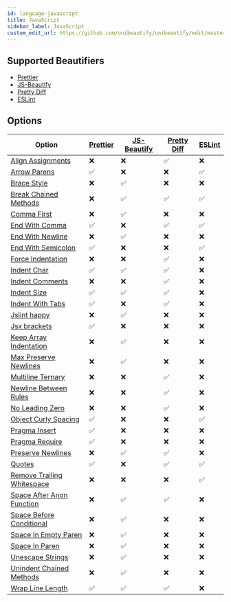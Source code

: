 ```yaml
---
id: language-javascript
title: JavaScript
sidebar_label: JavaScript
custom_edit_url: https://github.com/unibeautify/unibeautify/edit/master/src/languages.json
---
```

## Supported Beautifiers
- [Prettier](/docs/beautifier-prettier.html)
- [JS-Beautify](/docs/beautifier-js-beautify.html)
- [Pretty Diff](/docs/beautifier-pretty-diff.html)
- [ESLint](/docs/beautifier-eslint.html)
## Options
| Option | [Prettier](/docs/beautifier-prettier.html) | [JS-Beautify](/docs/beautifier-js-beautify.html) | [Pretty Diff](/docs/beautifier-pretty-diff.html) | [ESLint](/docs/beautifier-eslint.html) |
| --- | --- | --- | --- | --- |
| [Align Assignments](/docs/option-align-assignments.html) | &#10060; | &#10060; | &#9989; | &#10060; |
| [Arrow Parens](/docs/option-arrow-parens.html) | &#9989; | &#10060; | &#10060; | &#9989; |
| [Brace Style](/docs/option-brace-style.html) | &#10060; | &#9989; | &#10060; | &#10060; |
| [Break Chained Methods](/docs/option-break-chained-methods.html) | &#10060; | &#9989; | &#9989; | &#9989; |
| [Comma First](/docs/option-comma-first.html) | &#10060; | &#9989; | &#10060; | &#10060; |
| [End With Comma](/docs/option-end-with-comma.html) | &#9989; | &#10060; | &#9989; | &#9989; |
| [End With Newline](/docs/option-end-with-newline.html) | &#10060; | &#9989; | &#10060; | &#10060; |
| [End With Semicolon](/docs/option-end-with-semicolon.html) | &#9989; | &#10060; | &#10060; | &#9989; |
| [Force Indentation](/docs/option-force-indentation.html) | &#10060; | &#10060; | &#9989; | &#10060; |
| [Indent Char](/docs/option-indent-char.html) | &#9989; | &#9989; | &#9989; | &#10060; |
| [Indent Comments](/docs/option-indent-comments.html) | &#10060; | &#10060; | &#9989; | &#10060; |
| [Indent Size](/docs/option-indent-size.html) | &#9989; | &#9989; | &#9989; | &#10060; |
| [Indent With Tabs](/docs/option-indent-with-tabs.html) | &#9989; | &#10060; | &#9989; | &#10060; |
| [Jslint happy](/docs/option-jslint-happy.html) | &#10060; | &#9989; | &#10060; | &#10060; |
| [Jsx brackets](/docs/option-jsx-brackets.html) | &#9989; | &#10060; | &#10060; | &#10060; |
| [Keep Array Indentation](/docs/option-keep-array-indentation.html) | &#10060; | &#9989; | &#10060; | &#10060; |
| [Max Preserve Newlines](/docs/option-max-preserve-newlines.html) | &#10060; | &#9989; | &#10060; | &#10060; |
| [Multiline Ternary](/docs/option-multiline-ternary.html) | &#10060; | &#10060; | &#9989; | &#10060; |
| [Newline Between Rules](/docs/option-newline-between-rules.html) | &#10060; | &#10060; | &#9989; | &#10060; |
| [No Leading Zero](/docs/option-no-leading-zero.html) | &#10060; | &#10060; | &#9989; | &#10060; |
| [Object Curly Spacing](/docs/option-object-curly-spacing.html) | &#9989; | &#10060; | &#10060; | &#9989; |
| [Pragma Insert](/docs/option-pragma-insert.html) | &#9989; | &#10060; | &#10060; | &#10060; |
| [Pragma Require](/docs/option-pragma-require.html) | &#9989; | &#10060; | &#10060; | &#10060; |
| [Preserve Newlines](/docs/option-preserve-newlines.html) | &#10060; | &#9989; | &#9989; | &#10060; |
| [Quotes](/docs/option-quotes.html) | &#9989; | &#10060; | &#9989; | &#9989; |
| [Remove Trailing Whitespace](/docs/option-remove-trailing-whitespace.html) | &#10060; | &#10060; | &#10060; | &#9989; |
| [Space After Anon Function](/docs/option-space-after-anon-function.html) | &#10060; | &#9989; | &#9989; | &#10060; |
| [Space Before Conditional](/docs/option-space-before-conditional.html) | &#10060; | &#9989; | &#10060; | &#10060; |
| [Space In Empty Paren](/docs/option-space-in-empty-paren.html) | &#10060; | &#9989; | &#10060; | &#10060; |
| [Space In Paren](/docs/option-space-in-paren.html) | &#10060; | &#9989; | &#10060; | &#10060; |
| [Unescape Strings](/docs/option-unescape-strings.html) | &#10060; | &#9989; | &#10060; | &#10060; |
| [Unindent Chained Methods](/docs/option-unindent-chained-methods.html) | &#10060; | &#9989; | &#10060; | &#10060; |
| [Wrap Line Length](/docs/option-wrap-line-length.html) | &#9989; | &#9989; | &#9989; | &#10060; |
